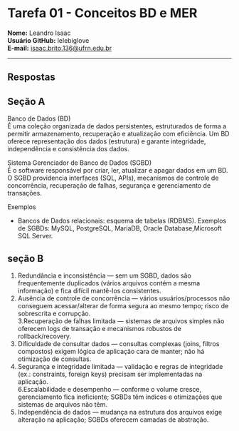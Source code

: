 # Tarefa 01 - Conceitos BD e MER

**Nome:** Leandro Isaac  
**Usuário GitHub:** lelebiglove  
**E-mail:** isaac.brito.136@ufrn.edu.br

---

## Respostas
## Seção A

Banco de Dados (BD)  
É uma coleção organizada de dados persistentes, estruturados de forma a permitir armazenamento, recuperação e atualização com eficiência. Um BD oferece representação dos dados (estrutura) e garante integridade, independência e consistência dos dados.

Sistema Gerenciador de Banco de Dados (SGBD)  
É o software responsável por criar, ler, atualizar e apagar dados em um BD. O SGBD providencia interfaces (SQL, APIs), mecanismos de controle de concorrência, recuperação de falhas, segurança e gerenciamento de transações.

Exemplos  
- Bancos de Dados relacionais: esquema de tabelas (RDBMS). Exemplos de SGBDs: MySQL, PostgreSQL, MariaDB, Oracle Database,Microsoft SQL Server.


## seção B
1. Redundância e inconsistência — sem um SGBD, dados são frequentemente duplicados (vários arquivos contém a mesma informação) e fica difícil mantê-los consistentes.  
2. Ausência de controle de concorrência — vários usuários/processos não conseguem acessar/alterar de forma segura ao mesmo tempo; risco de sobrescrita e corrupção.  
3.Recuperação de falhas limitada — sistemas de arquivos simples não oferecem logs de transação e mecanismos robustos de rollback/recovery.  
4. Dificuldade de consultar dados — consultas complexas (joins, filtros compostos) exigem lógica de aplicação cara de manter; não há otimização de consultas.  
5. Segurança e integridade limitada — validação e regras de integridade (ex.: constraints, foreign keys) precisam ser implementadas na aplicação.  
6.Escalabilidade e desempenho — conforme o volume cresce, gerenciamento fica ineficiente; SGBDs têm índices e otimizações que sistemas de arquivos não têm.  
7. Independência de dados — mudança na estrutura dos arquivos exige alteração na aplicação; SGBDs oferecem camadas de abstração.
